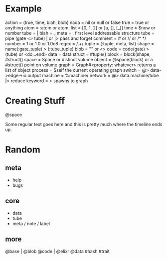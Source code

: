 # Example

action = (true, time, blah, blob)
nada    = nil or null or false
true    = true or anything
atom    = :atom or atom:
list    = [0, 1, 2] or [a, [], [_]]
time    = $now or number
tube    = |
blah    = _
meta    = . first level addressable structure
tube    = pipe (gate <> tube) | or |> pass and forget
comment = # or // or /* */
number  = 1 or 1.0 or 1.0e8
regex   = /.+/
tuple   = (:tuple, meta, list)
shape   = name(:gate_tuple) > (:tube_tuple)
blob    = "" or <<binary>>
code    = code(gate) > (tube) or <do...end>
data    = data
struct  = <shape>#tuple()
block   = block(shape, #struct()
space   = Space or distinct volume
object  = @space(block) or a #struct() point on volume
graph   = Graph#<property: whatever> returns a list of object
process = $self the current operating graph
switch  = @> data->edge->io.output
machine = %machine/<action>
network = @> data.machine/tube |> reduce
keyword = <keyword> > spawns to graph

# Creating Stuff

@space <message>

Some regular text goes here and this is pretty much where the timeline ends up.


# Random

## meta
- help
- bugs

## core
- data
- tube
- meta / note / label

## more
@base
|
@blob
@code
| @elixr
@data
#hash
#trait
